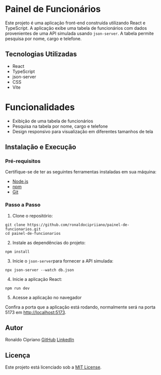 # Painel de Funcionários

Este projeto é uma aplicação front-end construída utilizando React e TypeScript. A aplicação exibe uma tabela de funcionários com dados provenientes de uma API simulada usando `json-server`. A tabela permite pesquisa por nome, cargo e telefone.

## Tecnologias Utilizadas

- React
- TypeScript
- json-server
- CSS
- Vite

# Funcionalidades

- Exibição de uma tabela de funcionários
- Pesquisa na tabela por nome, cargo e telefone
- Design responsivo para visualização em diferentes tamanhos de tela

## Instalação e Execução

### Pré-requisitos

Certifique-se de ter as seguintes ferramentas instaladas em sua máquina:

- [Node.js](https://nodejs.org/)
- [npm](https://www.npmjs.com/)
- [Git](https://git-scm.com/)

### Passo a Passo

1. Clone o repositório:

```
git clone https://github.com/ronaldocipriiano/painel-de-funcionarios.git
cd painel-de-funcionarios
```

2. Instale as dependências do projeto:
```
npm install
```

3. Inicie o `json-server`para fornecer a API simulada:
```
npx json-server --watch db.json
```

4. Inicie a aplicação React:
```
npm run dev
```

5. Acesse a aplicação no navegador

Confira a porta que a aplicação está rodando, normalmente será na porta 5173 em [http://localhost:5173](http://localhost:5173).

## Autor

Ronaldo Cipriano
[GitHub](https://github.com/ronaldocipriiano/)
[LinkedIn](https://www.linkedin.com/in/ronaldo-cipriano/)

## Licença

Este projeto está licenciado sob a [MIT License](/LICENSE).